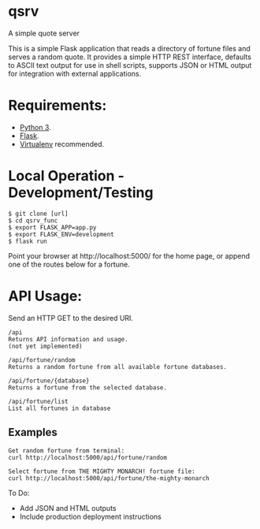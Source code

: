 # qsrv
A simple quote server

This is a simple Flask application that reads a directory of fortune files and serves a random quote. It provides a simple HTTP REST interface, defaults to ASCII text output for use in shell scripts, supports JSON or HTML output for integration with external applications.

# Requirements:
- [Python 3](https://www.python.org).
- [Flask](https://palletsprojects.com/p/flask/).
- [Virtualenv](https://docs.python-guide.org/dev/virtualenvs/) recommended.


# Local Operation - Development/Testing
```
$ git clone [url]
$ cd qsrv_func
$ export FLASK_APP=app.py
$ export FLASK_ENV=development
$ flask run
```
Point your browser at http://localhost:5000/ for the home page, or append one of the routes below for a fortune.


# API Usage:

Send an HTTP GET to the desired URI.

```
/api
Returns API information and usage.
(not yet implemented)
```

```
/api/fortune/random
Returns a random fortune from all available fortune databases.
```

```
/api/fortune/{database}
Returns a fortune from the selected database.
```

```
/api/fortune/list
List all fortunes in database
```

## Examples
```
Get random fortune from terminal:
curl http://localhost:5000/api/fortune/random
```

```
Select fortune from THE MIGHTY MONARCH! fortune file:
curl http://localhost:5000/api/fortune/the-mighty-monarch
```


To Do:
- Add JSON and HTML outputs
- Include production deployment instructions
